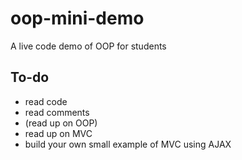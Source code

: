 # oop-mini-demo
A live code demo of OOP for students

## To-do

- read code
- read comments
- (read up on OOP)
- read up on MVC
- build your own small example of MVC using AJAX
